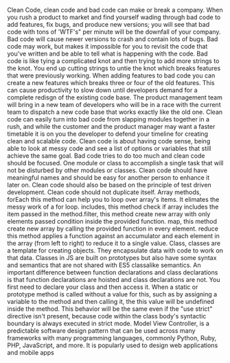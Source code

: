 Clean Code, clean code and bad code can make or break a company. When you rush a product to market and find yourself wading through bad code to add features, fix bugs, and produce new versions; you will see that bad code with tons of 'WTF's" per minute will be the downfall of your company. Bad code will cause newer versions to crash and contain lots of bugs. Bad code may work, but makes it impossible for you to revisit the code that you've written and be able to tell what is happening with the code. Bad code is like tying a complicated knot and then trying to add more strings to the knot. You end up cutting strings to untie the knot which breaks features that were previously working. When adding features to bad code you can create a new features which breaks three or four of the old features. This can cause productivity to slow down until developers demand for a complete redisgn of the existing code base. The product management team will bring in a new team of developers who will be in a race with the current team to dispatch a new code base that works exactly like the old one. Clean code can easily turn into bad code from slapping modules together in a rush, and while the customer and the product manager may want a faster timetable it is on you the developer to defend your timeline for creating clean and scalable code. Clean code is about having code sense, being able to look at messy code and see a list of options or variables that still achieve the same goal. Bad code tries to do too much and clean code should be focused. One module or class to accomplish a single task that will not be disturbed by other modules or classes. Clean code should have meaningful names and should be easy for another person to enhance it later on. Clean code should also be based on the principle of test driven development. Clean code should not duplicate itself.
Array methods, forEach this method can help you to loop over array's items. It elimates the messy work of a for loop. includes, this method check if array includes the item passed in the method.filter, this method create new array with only elements passed condition inside the provided function. map, this method create new array by calling the provided function in every element. reduce this method applies a function against an accumulator and each element in the array (from left to right) to reduce it to a single value.
Class, classes are a template for creating objects. They encapsulate data with code to work on that data. Classes in JS are built on prototypes but also have some syntax and semantics that are not shared with ES5 classalike semantics. An important difference between function declarations and class declarations is that function declarations are hoisted and class declarations are not. You first need to declare your class and then access it. When a static or prototype method is called without a value for this, such as by assigning a variable to the method and then calling it, the this value will be undefined inside the method. This behavior will be the same even if the "use strict" directive isn't present, because code within the class body's syntactic boundary is always executed in strict mode.
Model View Controller,  is a predictable software design pattern that can be used across many frameworks with many programming languages, commonly Python, Ruby, PHP, JavaScript, and more. It is popularly used to design web applications and mobile apps